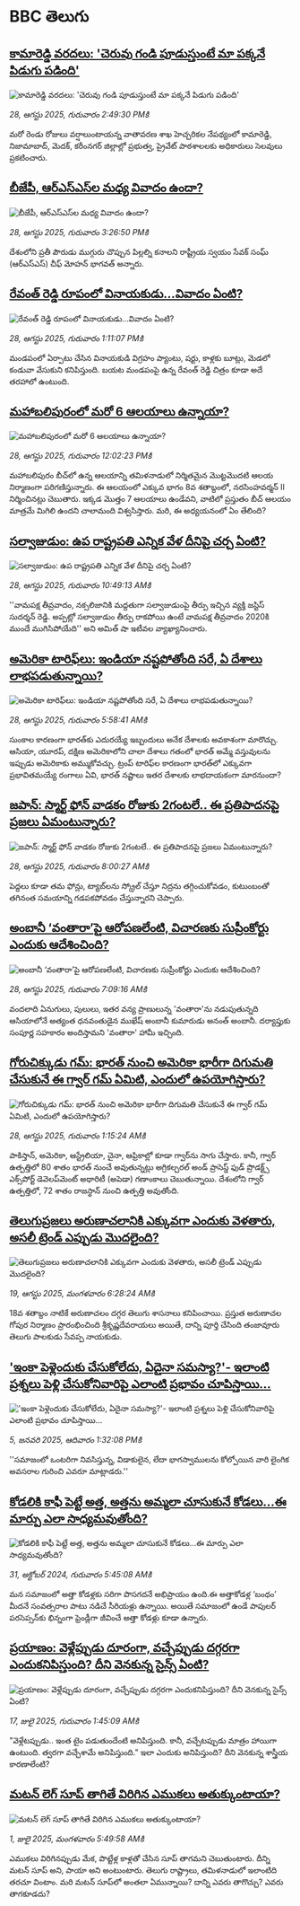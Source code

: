 # BBC తెలుగు## [కామారెడ్డి వరదలు: 'చెరువు గండి పూడుస్తుంటే మా పక్కనే పిడుగు పడింది'](https://www.bbc.com/telugu/articles/c99mdkg02glo?at_medium=RSS&at_campaign=rss?at_campaign=githubrss)![కామారెడ్డి వరదలు: 'చెరువు గండి పూడుస్తుంటే మా పక్కనే పిడుగు పడింది'](https://ichef.bbci.co.uk/ace/ws/240/cpsprodpb/c16e/live/896bc220-840c-11f0-84c8-99de564f0440.png)_28, ఆగస్టు 2025, గురువారం 2:49:30 PMకి_మరో రెండు రోజులు వర్షాలుంటాయన్న వాతావరణ శాఖ హెచ్చరికల నేపథ్యంలో కామారెడ్డి, నిజామాబాద్, మెదక్, కరీంనగర్ జిల్లాల్లో ప్రభుత్వ, ప్రైవేట్ పాఠశాలలకు అధికారులు సెలవులు ప్రకటించారు.## [బీజేపీ, ఆర్‌ఎస్‌ఎస్‌ల మధ్య వివాదం ఉందా?](https://www.bbc.com/telugu/articles/cgr9vljyrgyo?at_medium=RSS&at_campaign=rss?at_campaign=githubrss)![బీజేపీ, ఆర్‌ఎస్‌ఎస్‌ల మధ్య వివాదం ఉందా?](https://ichef.bbci.co.uk/ace/ws/240/cpsprodpb/4601/live/7b6fe2d0-8422-11f0-b391-6936825093bd.png)_28, ఆగస్టు 2025, గురువారం 3:26:50 PMకి_దేశంలోని ప్రతీ పౌరుడు ముగ్గురు చొప్పున పిల్లల్ని కనాలని రాష్ట్రీయ స్వయం సేవక్ సంఘ్ (ఆర్‌ఎస్‌ఎస్) చీఫ్ మోహన్ భాగవత్ అన్నారు.## [రేవంత్ రెడ్డి రూపంలో వినాయకుడు...వివాదం ఏంటి?](https://www.bbc.com/telugu/articles/cd9j4zw1wz5o?at_medium=RSS&at_campaign=rss?at_campaign=githubrss)![రేవంత్ రెడ్డి రూపంలో వినాయకుడు...వివాదం ఏంటి?](https://ichef.bbci.co.uk/ace/ws/240/cpsprodpb/d20b/live/a679cec0-840c-11f0-bd2b-c9a8fb561af5.png)_28, ఆగస్టు 2025, గురువారం 1:11:07 PMకి_మండపంలో ఏర్పాటు చేసిన వినాయకుడి విగ్రహం ప్యాంటు, షర్టు, కాళ్లకు బూట్లు, మెడలో కండువా వేసుకుని కనిపిస్తుంది. బయట మండపంపై ఉన్న రేవంత్ రెడ్డి చిత్రం కూడా అదే తరహాలో ఉంటుంది.## [మహాబలిపురంలో మరో 6 ఆలయాలు ఉన్నాయా?](https://www.bbc.com/telugu/articles/c4g0lqxx69lo?at_medium=RSS&at_campaign=rss?at_campaign=githubrss)![మహాబలిపురంలో మరో 6 ఆలయాలు ఉన్నాయా?](https://ichef.bbci.co.uk/ace/ws/240/cpsprodpb/6814/live/9b55d850-8406-11f0-bd2b-c9a8fb561af5.jpg)_28, ఆగస్టు 2025, గురువారం 12:02:23 PMకి_మహాబలిపురం బీచ్‌లో ఉన్న ఆలయాన్ని తమిళనాడులో నిర్మితమైన మొట్టమొదటి ఆలయ నిర్మాణంగా పరిగణిస్తున్నారు. ఈ ఆలయంలో ఎక్కువ భాగం 8వ శతాబ్దంలో, నరసింహవర్మన్ II నిర్మించినట్లు చెబుతారు. ఇక్కడ మొత్తం 7 ఆలయాలు ఉండేవని, వాటిలో ప్రస్తుతం  బీచ్ ఆలయం మాత్రమే మిగిలి ఉందని చాలామంది విశ్వసిస్తారు. మరి, ఈ అధ్యయనంలో ఏం తేలింది?## [సల్వాజుడుం: ఉప రాష్ట్రపతి ఎన్నిక వేళ  దీనిపై చర్చ ఏంటి?](https://www.bbc.com/telugu/articles/crr24eyx9zqo?at_medium=RSS&at_campaign=rss?at_campaign=githubrss)![సల్వాజుడుం: ఉప రాష్ట్రపతి ఎన్నిక వేళ  దీనిపై చర్చ ఏంటి?](https://ichef.bbci.co.uk/ace/standard/240/cpsprodpb/8d44/live/7e72e970-83fd-11f0-b391-6936825093bd.jpg)_28, ఆగస్టు 2025, గురువారం 10:49:13 AMకి_''వామపక్ష తీవ్రవాదం, నక్సలిజానికి మద్దతుగా సల్వాజుడుంపై తీర్పు ఇచ్చిన వ్యక్తి జస్టిస్ సుదర్శన్ రెడ్డి. అప్పట్లో సల్వాజుడుం తీర్పు రాకపోయి ఉంటే వామపక్ష తీవ్రవాదం 2020కి ముందే ముగిసిపోయేది'' అని అమిత్ షా ఇటీవల వ్యాఖ్యానించారు.## [అమెరికా టారిఫ్‌లు: ఇండియా నష్టపోతోంది సరే, ఏ దేశాలు లాభపడుతున్నాయి? ](https://www.bbc.com/telugu/articles/cq87jzz9j58o?at_medium=RSS&at_campaign=rss?at_campaign=githubrss)![అమెరికా టారిఫ్‌లు: ఇండియా నష్టపోతోంది సరే, ఏ దేశాలు లాభపడుతున్నాయి? ](https://ichef.bbci.co.uk/ace/ws/240/cpsprodpb/1054/live/ee6e17b0-83bf-11f0-b385-d380af23fc16.jpg)_28, ఆగస్టు 2025, గురువారం 5:58:41 AMకి_సుంకాల కారణంగా భారత్‌కు ఎదురయ్యే ఇబ్బందులు అనేక దేశాలకు అవకాశంగా మారొచ్చు. ఆసియా, యూరప్, దక్షిణ అమెరికాలోని చాలా దేశాలు గతంలో భారత్ అమ్మే వస్తువులను ఇప్పుడు అమెరికాకు అమ్ముకోవచ్చు. ట్రంప్ టారిఫ్‌ల కారణంగా  భారత్‌లో ఎక్కువగా ప్రభావితమయ్యే రంగాలు ఏవి, భారత్ నష్టాలు ఇతర దేశాలకు లాభదాయకంగా మారనుందా?## [జపాన్: స్మార్ట్ ఫోన్ వాడకం రోజుకు 2గంటలే..  ఈ ప్రతిపాదనపై ప్రజలు ఏమంటున్నారు? ](https://www.bbc.com/telugu/articles/crevr5jzzr4o?at_medium=RSS&at_campaign=rss?at_campaign=githubrss)![జపాన్: స్మార్ట్ ఫోన్ వాడకం రోజుకు 2గంటలే..  ఈ ప్రతిపాదనపై ప్రజలు ఏమంటున్నారు? ](https://ichef.bbci.co.uk/ace/ws/240/cpsprodpb/3491/live/e3755450-83d7-11f0-a34f-318be3fb0481.jpg)_28, ఆగస్టు 2025, గురువారం 8:00:27 AMకి_పెద్దలు కూడా తమ ఫోన్లు, ట్యాబ్‌లను స్క్రోల్ చేస్తూ నిద్రను తగ్గించుకోవడం, కుటుంబంతో తగినంత సమయాన్ని గడపకపోవడం చేస్తున్నారని చెప్పారు.## [అంబానీ ‘వంతారా’పై ఆరోపణలేంటి, విచారణకు సుప్రీంకోర్టు ఎందుకు ఆదేశించింది?](https://www.bbc.com/telugu/articles/cedv7gv0875o?at_medium=RSS&at_campaign=rss?at_campaign=githubrss)![అంబానీ ‘వంతారా’పై ఆరోపణలేంటి, విచారణకు సుప్రీంకోర్టు ఎందుకు ఆదేశించింది?](https://ichef.bbci.co.uk/ace/ws/240/cpsprodpb/d47b/live/ad86a960-83dd-11f0-ab3e-bd52082cd0ae.jpg)_28, ఆగస్టు 2025, గురువారం 7:09:16 AMకి_వందలాది ఏనుగులు, పులులు, ఇతర వన్య ప్రాణులున్న 'వంతారా'ను నడుపుతున్నది  ఆసియాలోనే అత్యంత ధనవంతుడైన ముఖేష్ అంబానీ కుమారుడు అనంత్ అంబానీ.  దర్యాప్తుకు సంపూర్ణ సహకారం అందిస్తామని 'వంతారా' హామీ ఇచ్చింది.## [గోరుచిక్కుడు గమ్: భారత్ నుంచి అమెరికా భారీగా దిగుమతి చేసుకునే ఈ గ్వార్ గమ్ ఏమిటి, ఎందులో ఉపయోగిస్తారు? ](https://www.bbc.com/telugu/articles/c4geq4gyqv0o?at_medium=RSS&at_campaign=rss?at_campaign=githubrss)![గోరుచిక్కుడు గమ్: భారత్ నుంచి అమెరికా భారీగా దిగుమతి చేసుకునే ఈ గ్వార్ గమ్ ఏమిటి, ఎందులో ఉపయోగిస్తారు? ](https://ichef.bbci.co.uk/ace/ws/240/cpsprodpb/c8c7/live/d481e620-835f-11f0-b3de-c13d348c14aa.jpg)_28, ఆగస్టు 2025, గురువారం 1:15:24 AMకి_పాకిస్తాన్, అమెరికా, ఆస్ట్రేలియా, చైనా, ఆఫ్రికాల్లో కూడా గ్వార్‌‌ను సాగు చేస్తారు. కానీ, గ్వార్ ఉత్పత్తిలో 80 శాతం భారత్ నుంచే అవుతున్నట్లు అగ్రికల్చరల్ అండ్ ప్రాసెస్డ్ ఫుడ్ ప్రొడక్ట్స్ ఎక్స్‌పోర్ట్ డెవెలప్‌మెంట్ అథారిటీ (అపెడా) గణాంకాలు చెబుతున్నాయి. దేశంలోని గ్వార్ ఉత్పత్తిలో, 72 శాతం రాజస్థాన్ నుంచి ఉత్పత్తి అవుతోంది.## [తెలుగుప్రజలు అరుణాచలానికి ఎక్కువగా ఎందుకు వెళతారు, అసలీ ట్రెండ్ ఎప్పుడు మొదలైంది? ](https://www.bbc.com/telugu/articles/c8jp32zrzxpo?at_medium=RSS&at_campaign=rss?at_campaign=githubrss)![తెలుగుప్రజలు అరుణాచలానికి ఎక్కువగా ఎందుకు వెళతారు, అసలీ ట్రెండ్ ఎప్పుడు మొదలైంది? ](https://ichef.bbci.co.uk/ace/ws/240/cpsprodpb/cf2d/live/01932bf0-7d85-11f0-98a0-956f61945264.jpg)_19, ఆగస్టు 2025, మంగళవారం 6:28:24 AMకి_18వ శతాబ్దం నాటికే అరుణాచలం దగ్గర తెలుగు శాసనాలు కనిపించాయి. ప్రస్తుత అరుణాచల గోపుర నిర్మాణం ప్రారంభించింది శ్రీకృష్ణదేవరాయలు అయితే, దాన్ని పూర్తి చేసింది తంజావూరు తెలుగు పాలకుడు సేవప్ప నాయకుడు.## ['ఇంకా పెళ్లెందుకు చేసుకోలేదు, ఏదైనా సమస్యా?'- ఇలాంటి ప్రశ్నలు పెళ్లి చేసుకోనివారిపై ఎలాంటి ప్రభావం చూపిస్తాయి... ](https://www.bbc.com/telugu/articles/cgq1w3lz7yyo?at_medium=RSS&at_campaign=rss?at_campaign=githubrss)!['ఇంకా పెళ్లెందుకు చేసుకోలేదు, ఏదైనా సమస్యా?'- ఇలాంటి ప్రశ్నలు పెళ్లి చేసుకోనివారిపై ఎలాంటి ప్రభావం చూపిస్తాయి... ](https://ichef.bbci.co.uk/ace/ws/240/cpsprodpb/f6de/live/72c94a60-cb3e-11ef-87df-d575b9a434a4.jpg)_5, జనవరి 2025, ఆదివారం 1:32:08 PMకి_''సమాజంలో ఒంటరిగా నివసిస్తున్న, విడాకులైన, లేదా భాగస్వాములను కోల్పోయిన వారి లైంగిక అవసరాల గురించి ఎవరూ మాట్లాడరు.''## [కోడలికి కాఫీ పెట్టే అత్త, అత్తను అమ్మలా చూసుకునే కోడలు...ఈ మార్పు ఎలా సాధ్యమవుతోంది?](https://www.bbc.com/telugu/articles/c1l41zl8el2o?at_medium=RSS&at_campaign=rss?at_campaign=githubrss)![కోడలికి కాఫీ పెట్టే అత్త, అత్తను అమ్మలా చూసుకునే కోడలు...ఈ మార్పు ఎలా సాధ్యమవుతోంది?](https://ichef.bbci.co.uk/ace/ws/240/cpsprodpb/2b61/live/9176a6d0-8b0e-11ef-a81b-b1eda9741da3.jpg)_31, అక్టోబర్ 2024, గురువారం 5:45:08 AMకి_మన సమాజంలో అత్తా కోడళ్లకు సరిగా పొసగదనే అభిప్రాయం ఉంది.ఈ అత్తాకోడళ్ల ‘బంధం’ మీదనే సంవత్సరాల పాటు నడిచే సీరియళ్లు ఉన్నాయి. అయితే సమాజంలో ఉండే పాపులర్ పరసెప్సన్‌కు భిన్నంగా ఫ్రెండ్లీగా జీవించే అత్తా కోడళ్లు కూడా ఉన్నారు.## [ప్రయాణం: వెళ్లేప్పుడు దూరంగా, వచ్చేప్పుడు దగ్గరగా ఎందుకనిపిస్తుంది? దీని వెనకున్న సైన్స్ ఏంటి?](https://www.bbc.com/telugu/articles/c0l4y727n1jo?at_medium=RSS&at_campaign=rss?at_campaign=githubrss)![ప్రయాణం: వెళ్లేప్పుడు దూరంగా, వచ్చేప్పుడు దగ్గరగా ఎందుకనిపిస్తుంది? దీని వెనకున్న సైన్స్ ఏంటి?](https://ichef.bbci.co.uk/ace/ws/240/cpsprodpb/054c/live/6957c010-62b0-11f0-8e78-11023c48a856.png)_17, జులై 2025, గురువారం 1:45:09 AMకి_"వెళ్లేటప్పుడు.. ఇంత టైం పడుతుందేంటి అనిపిస్తుంది. కానీ, వచ్చేటప్పుడు మాత్రం హాయిగా ఉంటుంది. త్వరగా వచ్చేశామే అనిపిస్తుంది." ఇలా ఎందుకు అనిపిస్తుంది? దీని వెనకున్న శాస్త్రీయ కారణాలేంటి?## [మటన్ లెగ్ సూప్ తాగితే విరిగిన ఎముకలు అతుక్కుంటాయా?](https://www.bbc.com/telugu/articles/c0l4g92j8kzo?at_medium=RSS&at_campaign=rss?at_campaign=githubrss)![మటన్ లెగ్ సూప్ తాగితే విరిగిన ఎముకలు అతుక్కుంటాయా?](https://ichef.bbci.co.uk/ace/ws/240/cpsprodpb/b31e/live/cce532c0-6d41-11f0-9462-bb509dc78127.jpg)_1, జులై 2025, మంగళవారం 5:49:58 AMకి_ఎముకలు విరిగినప్పుడు మేక, పొట్టేళ్ల కాళ్లతో చేసిన సూప్ తాగమని చెబుతుంటారు. దీన్ని మటన్ సూప్ అని, పాయా అని అంటుంటారు. తెలుగు రాష్ట్రాలు, తమిళనాడులో ఇలాంటిది తరచూ వింటాం. మరి మటన్ సూప్‌లో అంతలా ఏమున్నాయి? దాన్ని ఎవరు తాగొచ్చు? ఎవరు తాగకూడదు?